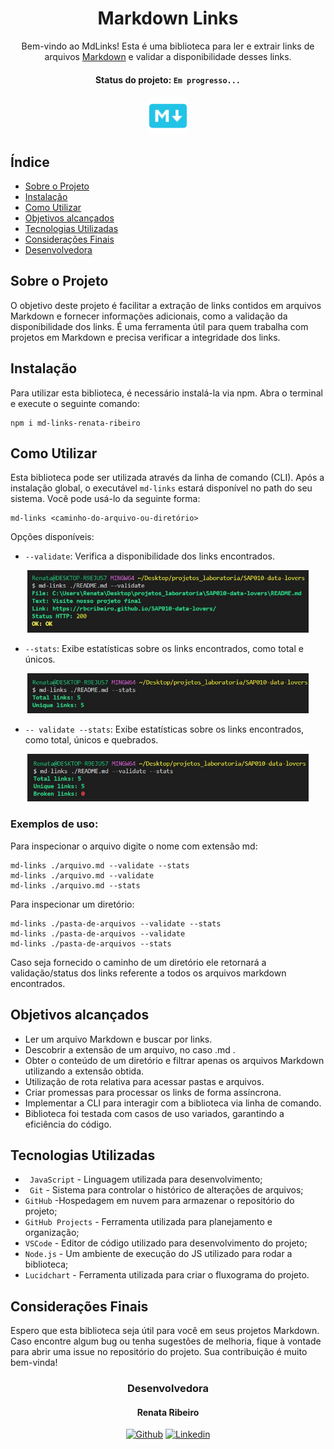<div align="center">

# Markdown Links 



Bem-vindo ao MdLinks! Esta é uma biblioteca para ler e extrair links de arquivos [Markdown]((https://docs.pipz.com/central-de-ajuda/learning-center/guia-basico-de-markdown#open)) e validar a disponibilidade desses links. <br>
  #### Status do projeto: `Em progresso...`
  <img src="./icon-md.png" alt="Markdown Links" width="60" height="60">
  </div>






## Índice

- [Sobre o Projeto](#sobre-o-projeto)
- [Instalação](#instalação)
- [Como Utilizar](#como-utilizar)
- [Objetivos alcançados](#objetivos-alcançados)
- [Tecnologias Utilizadas](#tecnologias-utilizadas)
- [Considerações Finais](#considerações-finais)
- [Desenvolvedora](#desenvolvedora)



## Sobre o Projeto

O objetivo deste projeto é facilitar a extração de links contidos em arquivos Markdown e fornecer informações adicionais, como a validação da disponibilidade dos links. É uma ferramenta útil para quem trabalha com projetos em Markdown e precisa verificar a integridade dos links.

## Instalação

Para utilizar esta biblioteca, é necessário instalá-la via npm. Abra o terminal e execute o seguinte comando:

```
npm i md-links-renata-ribeiro
```



## Como Utilizar

Esta biblioteca pode ser utilizada através da linha de comando (CLI). Após a instalação global, o executável `md-links` estará disponível no path do seu sistema. Você pode usá-lo da seguinte forma:

```
md-links <caminho-do-arquivo-ou-diretório>
```

Opções disponíveis:

- `--validate`: Verifica a disponibilidade dos links encontrados.

<div align="center"><img src="./img/validate.JPG" width="450" /> </div>

- `--stats`: Exibe estatísticas sobre os links encontrados, como total e únicos.

<div align="center"><img src="./img/stats.JPg" width="450"/></div>

- `-- validate --stats`: Exibe estatísticas sobre os links encontrados, como total, únicos e quebrados.

<div align="center"><img src="./img/validate_stats.JPG" width="450"/></div>

### Exemplos de uso:

Para inspecionar o arquivo digite o nome com extensão md:
```
md-links ./arquivo.md --validate --stats
md-links ./arquivo.md --validate
md-links ./arquivo.md --stats
```
Para inspecionar um diretório:
```
md-links ./pasta-de-arquivos --validate --stats
md-links ./pasta-de-arquivos --validate
md-links ./pasta-de-arquivos --stats
```
Caso seja fornecido o caminho de um diretório ele retornará a validação/status dos links referente a todos os arquivos markdown encontrados.

## Objetivos alcançados

- Ler um arquivo Markdown e buscar por links.
- Descobrir a extensão de um arquivo, no caso .md .
- Obter o conteúdo de um diretório e filtrar apenas os arquivos Markdown utilizando a extensão obtida.
- Utilização de rota relativa para acessar pastas e arquivos.
- Criar promessas para processar os links de forma assíncrona.
- Implementar a CLI para interagir com a biblioteca via linha de comando.
- Biblioteca foi testada com casos de uso variados, garantindo a eficiência do código.

## Tecnologias Utilizadas

- ` JavaScript` - Linguagem utilizada para desenvolvimento;
- ` Git` - Sistema para controlar o histórico de alterações de arquivos;
- `GitHub` -Hospedagem em nuvem para armazenar o repositório do projeto;
- `GitHub Projects` - Ferramenta utilizada para planejamento e organização;
- `VSCode` - Editor de código utilizado para desenvolvimento do projeto;
- `Node.js` - Um ambiente de execução do JS utilizado para rodar a biblioteca;
- `Lucidchart` - Ferramenta utilizada para criar o fluxograma do projeto.


## Considerações Finais

Espero que esta biblioteca seja útil para você em seus projetos Markdown. Caso encontre algum bug ou tenha sugestões de melhoria, fique à vontade para abrir uma issue no repositório do projeto. Sua contribuição é muito bem-vinda!


<div align="center">

### Desenvolvedora

#### Renata Ribeiro

[![Github](https://img.shields.io/badge/-Github-000?style=flat-square&logo=Github&logoColor=white&link)](https://github.com/rbcribeiro) [![Linkedin](https://img.shields.io/badge/-LinkedIn-blue?style=flat-square&logo=Linkedin&logoColor=white&link)](https://www.linkedin.com/in/rbcribeiro) 
</div>